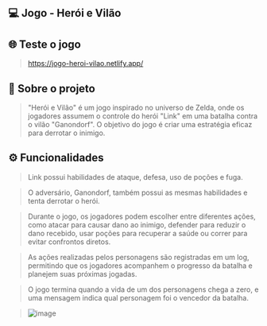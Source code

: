 ## 💻 Jogo - Herói e Vilão

## 🌐 Teste o jogo
> https://jogo-heroi-vilao.netlify.app/

## 📜 Sobre o projeto 
> "Herói e Vilão" é um jogo inspirado no universo de Zelda, onde os jogadores assumem o controle do herói "Link" em uma batalha contra o vilão "Ganondorf". O objetivo do jogo é criar uma estratégia eficaz para derrotar o inimigo.

## ⚙️ Funcionalidades
> Link possui habilidades de ataque, defesa, uso de poções e fuga.

> O adversário, Ganondorf, também possui as mesmas habilidades e tenta derrotar o herói.

> Durante o jogo, os jogadores podem escolher entre diferentes ações, como atacar para causar dano ao inimigo, defender para reduzir o dano recebido, usar poções para recuperar a saúde ou correr para evitar confrontos diretos.

> As ações realizadas pelos personagens são registradas em um log, permitindo que os jogadores acompanhem o progresso da batalha e planejem suas próximas jogadas.

> O jogo termina quando a vida de um dos personagens chega a zero, e uma mensagem indica qual personagem foi o vencedor da batalha.

> ![image](https://github.com/luizfelipesoarees/jogo-heroi-vilao/assets/141787273/6b5cb702-8106-47b0-9f2f-f29212706350)


